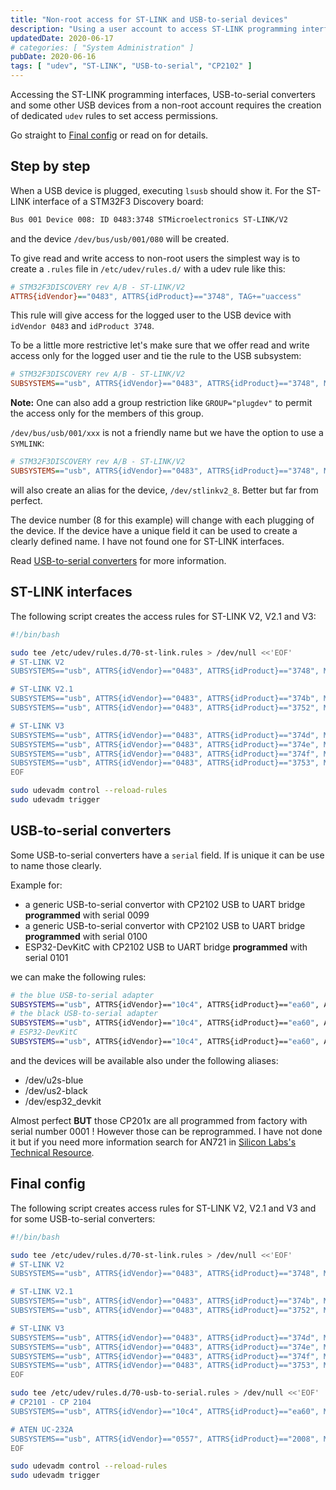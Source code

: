 ```yaml
---
title: "Non-root access for ST-LINK and USB-to-serial devices"
description: "Using a user account to access ST-LINK programming interfaces, USB-to-serial converters and some other USB devices"
updatedDate: 2020-06-17
# categories: [ "System Administration" ]
pubDate: 2020-06-16
tags: [ "udev", "ST-LINK", "USB-to-serial", "CP2102" ]
---
```


Accessing the ST-LINK programming interfaces, USB-to-serial converters and some other USB devices from a non-root account
requires the creation of dedicated `udev` rules to set access permissions.

Go straight to [Final config](#final-config) or read on for details.

## Step by step

When a USB device is plugged, executing `lsusb` should show it.
For the ST-LINK interface of a STM32F3 Discovery board:

```txt
Bus 001 Device 008: ID 0483:3748 STMicroelectronics ST-LINK/V2
```

and the device `/dev/bus/usb/001/080` will be created.

To give read and write access to non-root users the simplest way is to create a `.rules` file in `/etc/udev/rules.d/` 
with a udev rule like this:

```ini
# STM32F3DISCOVERY rev A/B - ST-LINK/V2
ATTRS{idVendor}=="0483", ATTRS{idProduct}=="3748", TAG+="uaccess"
```

This rule will give access for the logged user to the USB device with `idVendor 0483` and `idProduct 3748`.

To be a little more restrictive let's make sure that we offer read and write access only for the logged user
and tie the rule to the USB subsystem:

```ini
# STM32F3DISCOVERY rev A/B - ST-LINK/V2
SUBSYSTEMS=="usb", ATTRS{idVendor}=="0483", ATTRS{idProduct}=="3748", MODE="600", TAG+="uaccess"
```

**Note:** One can also add a group restriction like `GROUP="plugdev"` to permit the access only for the members of this group.

`/dev/bus/usb/001/xxx` is not a friendly name but we have the option to use a `SYMLINK`:

```ini
# STM32F3DISCOVERY rev A/B - ST-LINK/V2
SUBSYSTEMS=="usb", ATTRS{idVendor}=="0483", ATTRS{idProduct}=="3748", MODE="600", TAG+="uaccess", SYMLINK+="stlinkv2_%n"
```

will also create an alias for the device, `/dev/stlinkv2_8`. Better but far from perfect.

The device number (8 for this example) will change with each plugging of the device. If the device have a unique field
it can be used to create a clearly defined name. I have not found one for ST-LINK interfaces.

Read [USB-to-serial converters](#usb-to-serial-converters) for more information.

## ST-LINK interfaces

The following script creates the access rules for ST-LINK V2, V2.1 and V3:

```sh
#!/bin/bash

sudo tee /etc/udev/rules.d/70-st-link.rules > /dev/null <<'EOF'
# ST-LINK V2
SUBSYSTEMS=="usb", ATTRS{idVendor}=="0483", ATTRS{idProduct}=="3748", MODE="600", TAG+="uaccess", SYMLINK+="stlinkv2_%n"

# ST-LINK V2.1
SUBSYSTEMS=="usb", ATTRS{idVendor}=="0483", ATTRS{idProduct}=="374b", MODE="600", TAG+="uaccess", SYMLINK+="stlinkv2-1_%n"
SUBSYSTEMS=="usb", ATTRS{idVendor}=="0483", ATTRS{idProduct}=="3752", MODE="600", TAG+="uaccess", SYMLINK+="stlinkv2-1_%n"

# ST-LINK V3
SUBSYSTEMS=="usb", ATTRS{idVendor}=="0483", ATTRS{idProduct}=="374d", MODE="600", TAG+="uaccess", SYMLINK+="stlinkv3loader_%n"
SUBSYSTEMS=="usb", ATTRS{idVendor}=="0483", ATTRS{idProduct}=="374e", MODE="600", TAG+="uaccess", SYMLINK+="stlinkv3_%n"
SUBSYSTEMS=="usb", ATTRS{idVendor}=="0483", ATTRS{idProduct}=="374f", MODE="600", TAG+="uaccess", SYMLINK+="stlinkv3_%n"
SUBSYSTEMS=="usb", ATTRS{idVendor}=="0483", ATTRS{idProduct}=="3753", MODE="600", TAG+="uaccess", SYMLINK+="stlinkv3_%n"
EOF

sudo udevadm control --reload-rules
sudo udevadm trigger
```

## USB-to-serial converters

Some USB-to-serial converters have a `serial` field. If is unique it can be use to name those clearly.

Example for:

- a generic USB-to-serial convertor with CP2102 USB to UART bridge **programmed** with serial 0099
- a generic USB-to-serial convertor with CP2102 USB to UART bridge **programmed** with serial 0100
- ESP32-DevKitC with CP2102 USB to UART bridge **programmed** with serial 0101

we can make the following rules:

```sh
# the blue USB-to-serial adapter
SUBSYSTEMS=="usb", ATTRS{idVendor}=="10c4", ATTRS{idProduct}=="ea60", ATTRS{serial}=="0099", MODE="600", TAG+="uaccess", SYMLINK+="u2s-blue"
# the black USB-to-serial adapter
SUBSYSTEMS=="usb", ATTRS{idVendor}=="10c4", ATTRS{idProduct}=="ea60", ATTRS{serial}=="0099", MODE="600", TAG+="uaccess", SYMLINK+="u2s-black"
# ESP32-DevKitC
SUBSYSTEMS=="usb", ATTRS{idVendor}=="10c4", ATTRS{idProduct}=="ea60", ATTRS{serial}=="0101", MODE="600", TAG+="uaccess", SYMLINK+="esp32-devkitc"
```

and the devices will be available also under the following aliases:

- /dev/u2s-blue
- /dev/us2-black
- /dev/esp32_devkit

Almost perfect **BUT** those CP201x are all programmed from factory with serial number 0001 ! However those can be reprogrammed.
I have not done it but if you need more information search for AN721 in [Silicon Labs's Technical Resource](https://www.silabs.com/support/resources.ct-application-notes.ct-example-code.p-interface).

## Final config

The following script creates access rules for ST-LINK V2, V2.1 and V3 and for some USB-to-serial converters:

```sh
#!/bin/bash

sudo tee /etc/udev/rules.d/70-st-link.rules > /dev/null <<'EOF'
# ST-LINK V2
SUBSYSTEMS=="usb", ATTRS{idVendor}=="0483", ATTRS{idProduct}=="3748", MODE="600", TAG+="uaccess", SYMLINK+="stlinkv2_%n"

# ST-LINK V2.1
SUBSYSTEMS=="usb", ATTRS{idVendor}=="0483", ATTRS{idProduct}=="374b", MODE="600", TAG+="uaccess", SYMLINK+="stlinkv2-1_%n"
SUBSYSTEMS=="usb", ATTRS{idVendor}=="0483", ATTRS{idProduct}=="3752", MODE="600", TAG+="uaccess", SYMLINK+="stlinkv2-1_%n"

# ST-LINK V3
SUBSYSTEMS=="usb", ATTRS{idVendor}=="0483", ATTRS{idProduct}=="374d", MODE="600", TAG+="uaccess", SYMLINK+="stlinkv3loader_%n"
SUBSYSTEMS=="usb", ATTRS{idVendor}=="0483", ATTRS{idProduct}=="374e", MODE="600", TAG+="uaccess", SYMLINK+="stlinkv3_%n"
SUBSYSTEMS=="usb", ATTRS{idVendor}=="0483", ATTRS{idProduct}=="374f", MODE="600", TAG+="uaccess", SYMLINK+="stlinkv3_%n"
SUBSYSTEMS=="usb", ATTRS{idVendor}=="0483", ATTRS{idProduct}=="3753", MODE="600", TAG+="uaccess", SYMLINK+="stlinkv3_%n"
EOF

sudo tee /etc/udev/rules.d/70-usb-to-serial.rules > /dev/null <<'EOF'
# CP2101 - CP 2104
SUBSYSTEMS=="usb", ATTRS{idVendor}=="10c4", ATTRS{idProduct}=="ea60", MODE="600", TAG+="uaccess", SYMLINK+="usb2ser_%n"

# ATEN UC-232A
SUBSYSTEMS=="usb", ATTRS{idVendor}=="0557", ATTRS{idProduct}=="2008", MODE="600", TAG+="uaccess", SYMLINK+="usb2ser_aten_%n"
EOF

sudo udevadm control --reload-rules
sudo udevadm trigger
```
